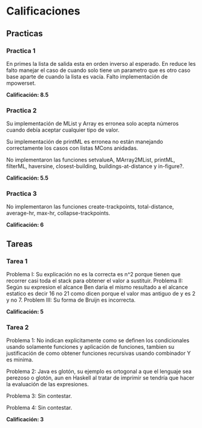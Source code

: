 # Calificaciones

## Practicas

### Practica 1

En primes la lista de salida esta en orden inverso al esperado.
En reduce les falto manejar el caso de cuando solo tiene un parametro que
es otro caso base aparte de cuando la lista es vacía.
Falto implementación de mpowerset.

**Calificación: 8.5**

### Practica 2

Su implementación de MList y Array es erronea solo acepta números cuando debía
aceptar cualquier tipo de valor.

Su implementación de printML es erronea no están manejando correctamente los casos con listas MCons anidadas.

No implementaron las funciones setvalueA, MArray2MList, printML, filterML, haversine, closest-building, buildings-at-distance y in-figure?.

**Calificación: 5.5**

### Practica 3
No implementaron las funciones create-trackpoints, total-distance, average-hr,
max-hr, collapse-trackpoints.

**Calificación: 6**

## Tareas

### Tarea 1
Problema I: Su explicación no es la correcta es n^2 porque tienen que recorrer
casi toda el stack para obtener el valor a sustituir.
Problema II: Según su expresion el alcance Ben daria el mismo resultado a
el alcance estatico es decir 16 no 21 como dicen porque el valor mas antiguo
de y es 2 y no 7.
Problem III: Su forma de Bruijn es incorrecta.

**Calificación: 5**

### Tarea 2

Problema 1: No indican explicitamente como se definen los condicionales usando
solamente funciones y aplicación de funciones, tambien su justificación
de como obtener funciones recursivas usando combinador Y es minima.

Problema 2: Java es glotón, su ejemplo es ortogonal a que el lenguaje sea perezoso o glotón, aun en Haskell al tratar de imprimir se tendría que hacer
la evaluación de las expresiones.

Problema 3: Sin contestar.

Problema 4: Sin contestar.

**Calificación: 3**